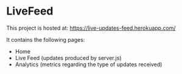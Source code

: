 # LiveFeed

This project is hosted at: https://live-updates-feed.herokuapp.com/

It contains the following pages:
  - Home
  - Live Feed (updates produced by server.js)
  - Analytics (metrics regarding the type of updates received)
